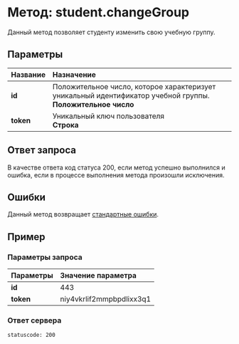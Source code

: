 # Метод: student.changeGroup<a name="student.changeGroup"></a>

Данный метод позволяет студенту изменить свою учебную группу.

## Параметры
| Название     | Назначение     |
| :------------- | :------------- |
| **id**       | Положительное число, которое характеризует уникальный идентификатор учебной группы.  <br>**Положительное число**
| **token** | Уникальный ключ пользователя<br>**Строка**

## Ответ запроса
В качестве ответа код статуса 200, если метод успешно выполнился и ошибка, если в процессе выполнения метода произошли исключения.


## Ошибки
Данный метод возвращает [стандартные ошибки](#errors).<br>

## Пример

### Параметры запроса
| Параметры | Значение параметра     |
| :------------- | :------------- |
| **id**       | 443       |
| **token**       | niy4vkrlif2mmpbpdlixx3q1

### Ответ сервера

```
statuscode: 200
```

